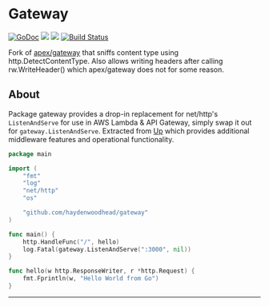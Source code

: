 # Gateway

[![GoDoc](https://godoc.org/github.com/haydenwoodhead/gateway?status.svg)](https://godoc.org/github.com/haydenwoodhead/gateway)
![](https://img.shields.io/badge/license-MIT-blue.svg)
![](https://img.shields.io/badge/status-stable-green.svg)
[![Build Status](https://travis-ci.com/haydenwoodhead/gateway.svg?branch=master)](https://travis-ci.com/haydenwoodhead/gateway)


Fork of [apex/gateway](https://github.com/apex/gateway) that sniffs content type using http.DetectContentType. Also
allows writing headers after calling rw.WriteHeader() which apex/gateway does not for some reason.

## About

Package gateway provides a drop-in replacement for net/http's `ListenAndServe` for use in AWS Lambda & API Gateway, simply swap it out for `gateway.ListenAndServe`. Extracted from [Up](https://github.com/apex/up) which provides additional middleware features and operational functionality.

```go
package main

import (
	"fmt"
	"log"
	"net/http"
	"os"

	"github.com/haydenwoodhead/gateway"
)

func main() {
	http.HandleFunc("/", hello)
	log.Fatal(gateway.ListenAndServe(":3000", nil))
}

func hello(w http.ResponseWriter, r *http.Request) {
	fmt.Fprintln(w, "Hello World from Go")
}
```

---


